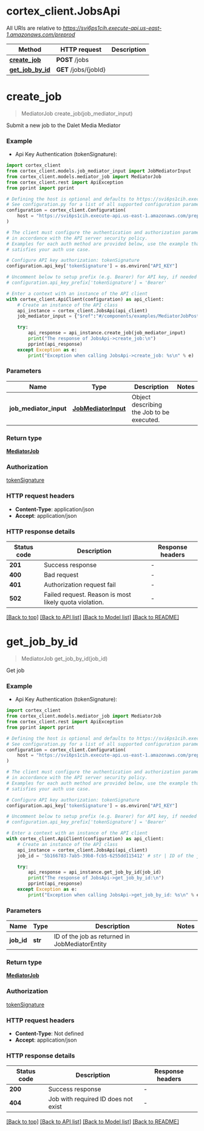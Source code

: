 # cortex_client.JobsApi

All URIs are relative to *https://svi6ps1cih.execute-api.us-east-1.amazonaws.com/preprod*

Method | HTTP request | Description
------------- | ------------- | -------------
[**create_job**](JobsApi.md#create_job) | **POST** /jobs | 
[**get_job_by_id**](JobsApi.md#get_job_by_id) | **GET** /jobs/{jobId} | 


# **create_job**
> MediatorJob create_job(job_mediator_input)

Submit a new job to the Dalet Media Mediator

### Example

* Api Key Authentication (tokenSignature):

```python
import cortex_client
from cortex_client.models.job_mediator_input import JobMediatorInput
from cortex_client.models.mediator_job import MediatorJob
from cortex_client.rest import ApiException
from pprint import pprint

# Defining the host is optional and defaults to https://svi6ps1cih.execute-api.us-east-1.amazonaws.com/preprod
# See configuration.py for a list of all supported configuration parameters.
configuration = cortex_client.Configuration(
    host = "https://svi6ps1cih.execute-api.us-east-1.amazonaws.com/preprod"
)

# The client must configure the authentication and authorization parameters
# in accordance with the API server security policy.
# Examples for each auth method are provided below, use the example that
# satisfies your auth use case.

# Configure API key authorization: tokenSignature
configuration.api_key['tokenSignature'] = os.environ["API_KEY"]

# Uncomment below to setup prefix (e.g. Bearer) for API key, if needed
# configuration.api_key_prefix['tokenSignature'] = 'Bearer'

# Enter a context with an instance of the API client
with cortex_client.ApiClient(configuration) as api_client:
    # Create an instance of the API class
    api_instance = cortex_client.JobsApi(api_client)
    job_mediator_input = {"$ref":"#/components/examples/MediatorJobPost/value"} # JobMediatorInput | Object describing the Job to be executed.

    try:
        api_response = api_instance.create_job(job_mediator_input)
        print("The response of JobsApi->create_job:\n")
        pprint(api_response)
    except Exception as e:
        print("Exception when calling JobsApi->create_job: %s\n" % e)
```



### Parameters


Name | Type | Description  | Notes
------------- | ------------- | ------------- | -------------
 **job_mediator_input** | [**JobMediatorInput**](JobMediatorInput.md)| Object describing the Job to be executed. | 

### Return type

[**MediatorJob**](MediatorJob.md)

### Authorization

[tokenSignature](../README.md#tokenSignature)

### HTTP request headers

 - **Content-Type**: application/json
 - **Accept**: application/json

### HTTP response details

| Status code | Description | Response headers |
|-------------|-------------|------------------|
**201** | Success response |  -  |
**400** | Bad request |  -  |
**401** | Authorization request fail |  -  |
**502** | Failed request.  Reason is most likely quota violation. |  -  |

[[Back to top]](#) [[Back to API list]](../README.md#documentation-for-api-endpoints) [[Back to Model list]](../README.md#documentation-for-models) [[Back to README]](../README.md)

# **get_job_by_id**
> MediatorJob get_job_by_id(job_id)

Get job

### Example

* Api Key Authentication (tokenSignature):

```python
import cortex_client
from cortex_client.models.mediator_job import MediatorJob
from cortex_client.rest import ApiException
from pprint import pprint

# Defining the host is optional and defaults to https://svi6ps1cih.execute-api.us-east-1.amazonaws.com/preprod
# See configuration.py for a list of all supported configuration parameters.
configuration = cortex_client.Configuration(
    host = "https://svi6ps1cih.execute-api.us-east-1.amazonaws.com/preprod"
)

# The client must configure the authentication and authorization parameters
# in accordance with the API server security policy.
# Examples for each auth method are provided below, use the example that
# satisfies your auth use case.

# Configure API key authorization: tokenSignature
configuration.api_key['tokenSignature'] = os.environ["API_KEY"]

# Uncomment below to setup prefix (e.g. Bearer) for API key, if needed
# configuration.api_key_prefix['tokenSignature'] = 'Bearer'

# Enter a context with an instance of the API client
with cortex_client.ApiClient(configuration) as api_client:
    # Create an instance of the API class
    api_instance = cortex_client.JobsApi(api_client)
    job_id = '5b166783-7ab5-39b8-fcb5-6255dd115412' # str | ID of the job as returned in JobMediatorEntity

    try:
        api_response = api_instance.get_job_by_id(job_id)
        print("The response of JobsApi->get_job_by_id:\n")
        pprint(api_response)
    except Exception as e:
        print("Exception when calling JobsApi->get_job_by_id: %s\n" % e)
```



### Parameters


Name | Type | Description  | Notes
------------- | ------------- | ------------- | -------------
 **job_id** | **str**| ID of the job as returned in JobMediatorEntity | 

### Return type

[**MediatorJob**](MediatorJob.md)

### Authorization

[tokenSignature](../README.md#tokenSignature)

### HTTP request headers

 - **Content-Type**: Not defined
 - **Accept**: application/json

### HTTP response details

| Status code | Description | Response headers |
|-------------|-------------|------------------|
**200** | Success response |  -  |
**404** | Job with required ID does not exist |  -  |

[[Back to top]](#) [[Back to API list]](../README.md#documentation-for-api-endpoints) [[Back to Model list]](../README.md#documentation-for-models) [[Back to README]](../README.md)

